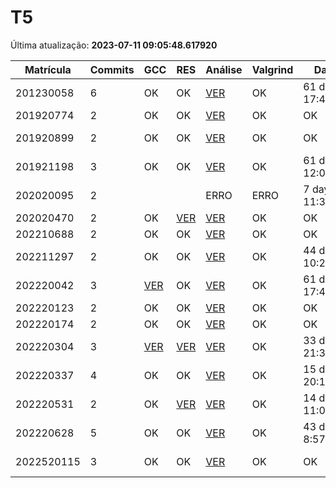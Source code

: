 # T5
Última atualização: **2023-07-11 09:05:48.617920**

|  Matrícula | Commits | GCC |  RES |  Análise |  Valgrind |  Data |  Duração | 
|---|---|---|---|---|---|---|---|
|  201230058 |  6 |  OK |  OK |   [VER](./relatorios/201230058/T5/report.html) |  OK |  61 days, 17:42:47 |  63 days, 3:30:20 | 
|  201920774 |  2 |  OK |  OK |   [VER](./relatorios/201920774/T5/report.html) |  OK |  OK |  0:04:51 | 
|  201920899 |  2 |  OK |  OK |   [VER](./relatorios/201920899/T5/report.html) |  OK |  OK |  3 days, 17:14:57 | 
|  201921198 |  3 |  OK |  OK |   [VER](./relatorios/201921198/T5/report.html) |  OK |  61 days, 12:01:22 |  0:24:12 | 
|  202020095 |  2 |   |   |   ERRO |  ERRO |  7 days, 11:30:31 |  0:07:12 | 
|  202020470 |  2 |  OK |  [VER](./relatorios/202020470/T5/resposta.txt) |   [VER](./relatorios/202020470/T5/report.html) |  OK |  OK |  0:08:22 | 
|  202210688 |  2 |  OK |  OK |   [VER](./relatorios/202210688/T5/report.html) |  OK |  OK |  14:27:47 | 
|  202211297 |  2 |  OK |  OK |   [VER](./relatorios/202211297/T5/report.html) |  OK |  44 days, 10:22:52 |  50 days, 0:46:40 | 
|  202220042 |  3 |  [VER](./relatorios/202220042/T5/compilador.txt) |  OK |   [VER](./relatorios/202220042/T5/report.html) |  OK |  61 days, 17:42:47 |  63 days, 22:15:25 | 
|  202220123 |  2 |  OK |  OK |   [VER](./relatorios/202220123/T5/report.html) |  OK |  OK |  0:28:10 | 
|  202220174 |  2 |  OK |  OK |   [VER](./relatorios/202220174/T5/report.html) |  OK |  OK |  0:02:05 | 
|  202220304 |  3 |  [VER](./relatorios/202220304/T5/compilador.txt) |  [VER](./relatorios/202220304/T5/resposta.txt) |   [VER](./relatorios/202220304/T5/report.html) |  OK |  33 days, 21:34:57 |  35 days, 0:49:23 | 
|  202220337 |  4 |  OK |  OK |   [VER](./relatorios/202220337/T5/report.html) |  OK |  15 days, 20:19:56 |  19 days, 9:48:15 | 
|  202220531 |  2 |  OK |  [VER](./relatorios/202220531/T5/resposta.txt) |   [VER](./relatorios/202220531/T5/report.html) |  OK |  14 days, 11:05:51 |  19:27:08 | 
|  202220628 |  5 |  OK |  OK |   [VER](./relatorios/202220628/T5/report.html) |  OK |  43 days, 8:57:19 |  64 days, 23:02:56 | 
|  2022520115 |  3 |  OK |  OK |   [VER](./relatorios/2022520115/T5/report.html) |  OK |  OK |  3 days, 22:54:18 | 
